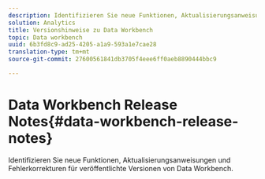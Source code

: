 ```yaml
---
description: Identifizieren Sie neue Funktionen, Aktualisierungsanweisungen und Fehlerkorrekturen für veröffentlichte Versionen von Data Workbench.
solution: Analytics
title: Versionshinweise zu Data Workbench
topic: Data workbench
uuid: 6b3fd8c9-ad25-4205-a1a9-593a1e7cae28
translation-type: tm+mt
source-git-commit: 27600561841db3705f4eee6ff0aeb8890444bbc9

---
```



# Data Workbench Release Notes{#data-workbench-release-notes}

Identifizieren Sie neue Funktionen, Aktualisierungsanweisungen und Fehlerkorrekturen für veröffentlichte Versionen von Data Workbench.
